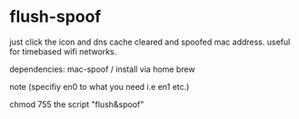 # flush-spoof
just click the icon and dns cache cleared and spoofed mac address. useful for timebased wifi networks.

dependencies: mac-spoof / install via home brew

note (specifiy en0 to what you need i.e en1 etc.)


chmod 755 the script "flush&spoof" 

